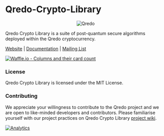 # Qredo-Crypto-Library

<p align="center">
  <img src="https://github.com/qredo/Qredo-Crypto-Library/blob/develop/assets/git_logo.png?raw=true" alt="Qredo"/>
</p>

Qredo Crypto Library is a suite of post-quantum secure algorithms deployed within the Qredo cryptocurrency.

[Website](https://qredo.org/) |
[Documentation](http://docs.qredo.org/) |
[Mailing List](https://qredo.org) 

[![Waffle.io - Columns and their card count](https://badge.waffle.io/qredo/Qredo-Crypto-Library.svg?columns=all)](https://waffle.io/qredo/Qredo-Crypto-Library)
### License

Qredo Crypto Library is licensed under the MIT License.

### Contributing

We appreciate your willingness to contribute to the Qredo project and we are open to like-minded developers and contributors.  Please
familiarise yourself with our project practices on Qredo Crypto Library [project wiki](https://github.com/qredo/Qredo-Crypto-Library/wiki).

[![Analytics](https://ga-beacon.appspot.com/UA-111409819-2/qredo/Qredo-Crypto-Library?pixel)](https://github.com/igrigorik/ga-beacon)
